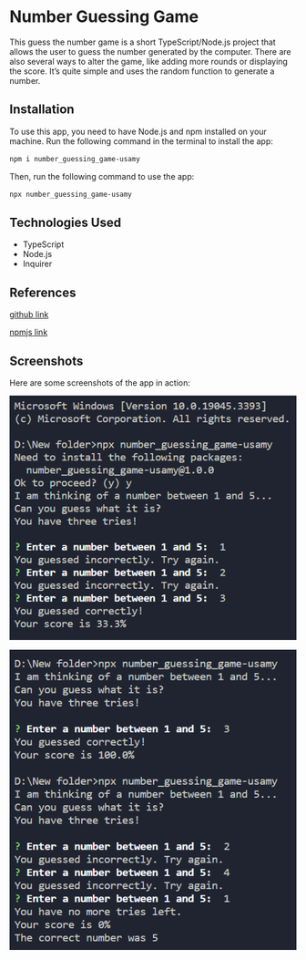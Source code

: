 # Number Guessing Game

This guess the number game is a short TypeScript/Node.js project that allows the user to guess the number generated by the computer. There are also several ways to alter the game, like adding more rounds or displaying the score. It’s quite simple and uses the random function to generate a number.

## Installation

To use this app, you need to have Node.js and npm installed on your machine.
Run the following command in the terminal to install the app:

```bash
npm i number_guessing_game-usamy
```

Then, run the following command to use the app:

```bash
npx number_guessing_game-usamy
```

## Technologies Used

- TypeScript
- Node.js
- Inquirer

## References

[github link](https://github.com/usamyismy7/typescript-node-projects/tree/main/project01-number_guessing_game)

[npmjs link](https://www.npmjs.com/package/number_guessing_game-usamy)

## Screenshots

Here are some screenshots of the app in action:

![Alt text](https://raw.githubusercontent.com/usamyismy7/typescript-node-projects/main/project01-number_guessing_game/image-1.png)

![Alt text](https://raw.githubusercontent.com/usamyismy7/typescript-node-projects/main/project01-number_guessing_game/image.png)
